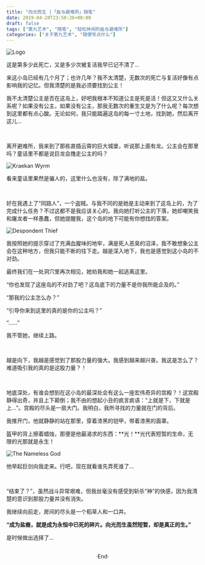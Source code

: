 ```yaml
---
title: "向光而生 |「盐与避难所」随笔"
date: 2019-04-20T23:50:26+08:00
draft: false
tags: ["第九艺术", "随笔", "轻松休闲的盐与避难所"]
categories: ["关于第九艺术", "随便写点什么"]
---
```

<!-- 
<img alt="" src="https://mogeko.github.io/blog-images/055/" >
<span class="spoiler" ></span>
&emsp;&emsp;
 -->

<img alt="Logo" src="https://mogeko.github.io/blog-images/055/logo.jpg" >

这是第多少此死亡，又是多少次被复活我早已记不清了...

来这小岛已经有几个月了；也许几年？我不太清楚，无数次的死亡与复活好像有点影响我的记忆。但我清楚的是我必须要找到公主！

我不太清楚公主是否在这岛上，好吧我根本不知道公主是死是活！但这又又什么关系呢？如果没有公主，如果没有公主，那我无数次的重生又是为了什么呢？每次想到这里都有点心酸。无论如何，我只能踏遍这岛的每一寸土地，找到她，然后离开这儿...

<br>

离开避难所，我来到了那栋直插云霄的巨大城堡，听说那上面有龙。公主会在那里吗？童话里不都是说巨龙会撸走公主的吗？

<img alt="Kraekan Wyrm" src="https://mogeko.github.io/blog-images/055/Kraekan-Wyrm.jpg" >

看来童话里果然是骗人的，这里什么也没有，除了满地的盐。

<br>

好在我遇上了“同路人”，一个盗贼。与我不同的是她是主动来到了这岛上的，为了完成什么任务？不过这都不是我应该关心的。我向她打听公主的下落，她却嘲笑我和屠龙者一样愚蠢，但她提醒我，这个岛的地下可能有你想找的答案。

<img alt="Despondent Thief" src="https://mogeko.github.io/blog-images/055/despondent_thief.jpg" >

我按照她的提示穿过了充满血腥味的地牢，满是死人恶臭的沼泽，我不敢想象公主会在这种地方，但我只能不断的往下走。越是深入地下，我也是感觉到这小岛的不对劲。

最终我们在一处洞穴里再次相见，她劝我和她一起逃离这里。

“你也发现了这座岛的不对劲了吧？这岛底下的力量不是你我所能企及的。”

“那我的公主怎么办？”

“引导你来到这里的真的是你的公主吗？”

“......”

我不管她，继续上路。

<br>

越是向下，我越是感觉到了那股力量的强大。我感到越来越兴奋。我这是怎么了？难道吸引我的真的是这股力量？！

<br>

地底深处，有谁会想到在这小岛的最深处会有这么一座宏伟奇异的宫殿？！这宫殿静得出奇，并且上下颠倒；我不由的想起小丑的疯言疯语：“上就是下，下就是上...”。宫殿的尽头是一扇大门。我明白，我所寻找的力量就在门的背后。

我推开门，他就静静的站在那里，穿着漆黑的铠甲，带着漆黑的面罩。

盔甲的背上擦着蜡烛，那便是他最渴求的东西：**光！**光代表短暂的生命，无限的光那就是永生！

<img alt="The Nameless God" src="https://mogeko.github.io/blog-images/055/The-Nameless-God.jpg" >

他举起巨剑向我走来。行吧，现在就看谁先弄死谁了...

<br>

“结束了？”，虽然战斗异常艰难，但我丝毫没有感受到斩杀“神”的快感，因为我清楚的意识到那股力量并没有消失。

我继续向前走，房间的尽头是一个稻草人和一口井。

**“成为盐裔，就是成为永恒中已死的碎片。向光而生虽然短暂，却是真正的生。”**

是时候做出选择了...



<br>

<center>  ·End·  </center>